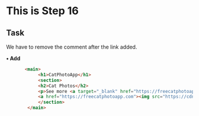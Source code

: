 # This is Step 16


## Task

We have to remove the comment after the link added.

**• Add**

```HTML
       <main>
            <h1>CatPhotoApp</h1>
            <section>
            <h2>Cat Photos</h2>
            <p>See more <a target="_blank" href="https://freecatphotoapp.com">cat photos</a> in our gallery.</p>
            <a href="https://freecatphotoapp.com"><img src="https://cdn.freecodecamp.org/curriculum/cat-photo-app/relaxing-cat.jpg" alt="A cute orange cat lying on its back."></a>
            </section>
        </main>
```
